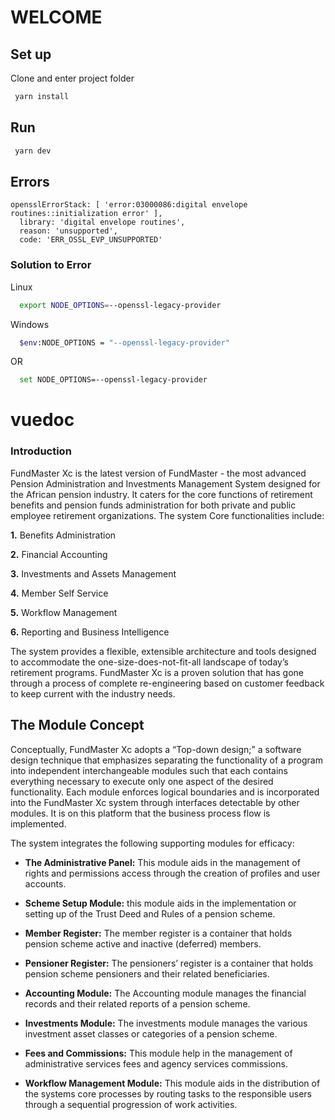 # WELCOME

## Set up
Clone and enter project folder

```bash
 yarn install
```

## Run

```bash
 yarn dev
```

## Errors

````
opensslErrorStack: [ 'error:03000086:digital envelope routines::initialization error' ],
  library: 'digital envelope routines',
  reason: 'unsupported',
  code: 'ERR_OSSL_EVP_UNSUPPORTED'
````
### Solution to Error
Linux
```bash 
  export NODE_OPTIONS=--openssl-legacy-provider
```

Windows
```bash 
  $env:NODE_OPTIONS = "--openssl-legacy-provider"
```
OR
```bash 
  set NODE_OPTIONS=--openssl-legacy-provider
```

# vuedoc

### Introduction

FundMaster Xc is the latest version of FundMaster - the most advanced Pension Administration and Investments Management System designed for the African pension industry. It caters for the core functions of retirement benefits and pension funds administration for both private and public employee retirement organizations. The system Core functionalities include:

**1.**	Benefits Administration

**2.**	Financial Accounting

**3.**	Investments and Assets Management

**4.**	Member Self Service

**5.**	Workflow Management

**6.**	Reporting and Business Intelligence

The system provides a flexible, extensible architecture and tools designed to accommodate the one-size-does-not-fit-all landscape of today’s retirement programs. FundMaster Xc is a proven solution that has gone through a process of complete re-engineering based on customer feedback to keep current with the industry needs.

## The Module Concept

Conceptually, FundMaster Xc adopts a “Top-down design;” a software design technique that emphasizes separating the functionality of a program into independent interchangeable modules such that each contains everything necessary to execute only one aspect of the desired functionality. Each module enforces logical boundaries and is incorporated into the FundMaster Xc system through interfaces detectable by other modules. It is on this platform that the business process flow is implemented.

The system integrates the following supporting modules for efficacy:

-	**The Administrative Panel:** This module aids in the management of rights and permissions access through the creation of profiles and user accounts.

-	**Scheme Setup Module:** this module aids in the implementation or setting up of the Trust Deed and Rules of a pension scheme.

-	**Member Register:** The member register is a container that holds pension scheme active and inactive (deferred) members.

-	**Pensioner Register:** The pensioners’ register is a container that holds pension scheme pensioners and their related beneficiaries.

-	**Accounting Module:** The Accounting module manages the financial records and their related reports of a pension scheme.

-	**Investments Module:** The investments module manages the various investment asset classes or categories of a pension scheme.

-	**Fees and Commissions:** This module help in the management of administrative services fees and agency services commissions.

-	**Workflow Management Module:** This module aids in the distribution of the systems core processes by routing tasks to the responsible users through a sequential progression of work activities.



